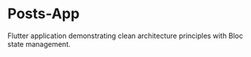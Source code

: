 # Posts-App
Flutter application demonstrating clean architecture principles with Bloc state management.
